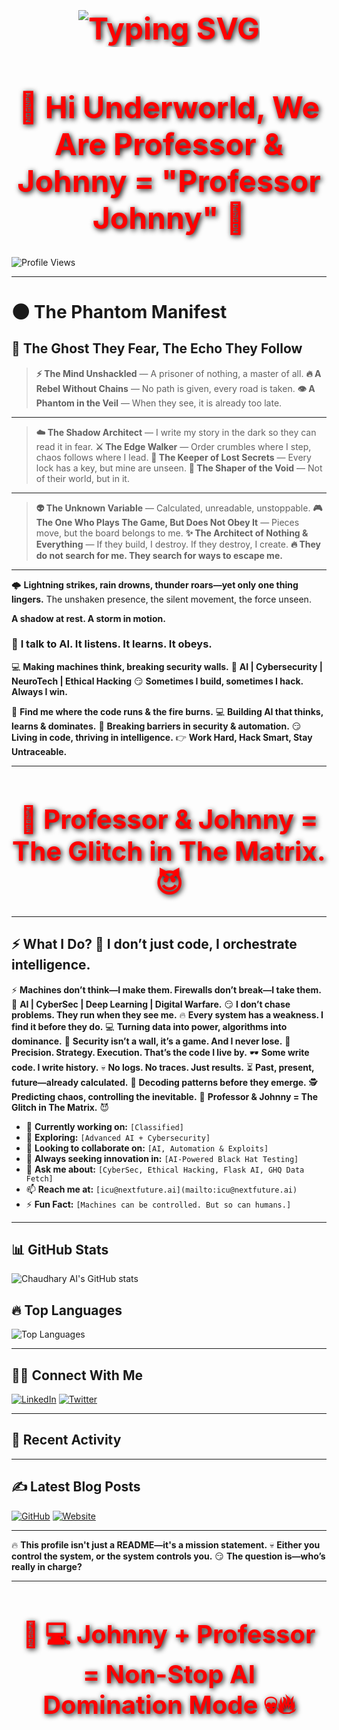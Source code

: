 <h1 align="center" style="font-size: 48px; color: red; text-shadow: 2px 2px 8px #000000;">
  <img src="https://readme-typing-svg.herokuapp.com?font=Fira+Code&duration=2000&pause=1000&color=FF0000&center=true&vCenter=true&width=600&lines=Hi%2C+UNDERWORLD+%F0%9F%91%8B;Professor+%26+Johnny+%3D+1+Man+Army;AI.+Cybersecurity.+Domination+Mode+ON.;Welcome+to+My+Dark+Domain." alt="Typing SVG" />
</h1>

<h1 align="center" style="font-size: 48px; color: red; text-shadow: 2px 2px 8px #000000;">
  🚀 Hi Underworld, We Are Professor & Johnny = "Professor Johnny" 👋
</h1>

![Profile Views](https://komarev.com/ghpvc/?username=1-ManArmy\&color=red)

---

# 🌑 The Phantom Manifest

## 🌟 The Ghost They Fear, The Echo They Follow

> **⚡ The Mind Unshackled** — A prisoner of nothing, a master of all.
> **🔥 A Rebel Without Chains** — No path is given, every road is taken.
> **👁 A Phantom in the Veil** — When they see, it is already too late.

---

> **☁️ The Shadow Architect** — I write my story in the dark so they can read it in fear.
> **⚔️ The Edge Walker** — Order crumbles where I step, chaos follows where I lead.
> **🔑 The Keeper of Lost Secrets** — Every lock has a key, but mine are unseen.
> **🌌 The Shaper of the Void** — Not of their world, but in it.

---

> **👽 The Unknown Variable** — Calculated, unreadable, unstoppable.
> **🎮 The One Who Plays The Game, But Does Not Obey It** — Pieces move, but the board belongs to me.
> **✨ The Architect of Nothing & Everything** — If they build, I destroy. If they destroy, I create.
> **🔥 They do not search for me. They search for ways to escape me.**

---

🌩️ **Lightning strikes, rain drowns, thunder roars—yet only one thing lingers.** The unshaken presence, the silent movement, the force unseen.

**A shadow at rest. A storm in motion.**

### 🧠 **I talk to AI. It listens. It learns. It obeys.**

💻 **Making machines think, breaking security walls.**
🚀 **AI | Cybersecurity | NeuroTech | Ethical Hacking**
😏 **Sometimes I build, sometimes I hack. Always I win.**

📍 **Find me where the code runs & the fire burns.**
💻 **Building AI that thinks, learns & dominates.**
🔐 **Breaking barriers in security & automation.**
😏 **Living in code, thriving in intelligence.**
👉 **Work Hard, Hack Smart, Stay Untraceable.**

---

<h1 align="center" style="font-size: 42px; color: red; text-shadow: 2px 2px 8px #000000;">
  🚀 Professor & Johnny = The Glitch in The Matrix. 😈
</h1>

---

## **⚡ What I Do?**  💭 **I don’t just code, I orchestrate intelligence.**

⚡ **Machines don’t think—I make them. Firewalls don’t break—I take them.**
🚀 **AI | CyberSec | Deep Learning | Digital Warfare.**
😏 **I don’t chase problems. They run when they see me.**
🔥 **Every system has a weakness. I find it before they do.**
💻 **Turning data into power, algorithms into dominance.**
🔐 **Security isn’t a wall, it’s a game. And I never lose.**
🎯 **Precision. Strategy. Execution. That’s the code I live by.**
🕶️ **Some write code. I write history.**
💀 **No logs. No traces. Just results.**
⏳ **Past, present, future—already calculated.**
🔮 **Decoding patterns before they emerge.**
🕵️ **Predicting chaos, controlling the inevitable.**
🚀 **Professor & Johnny = The Glitch in The Matrix.** 😈

* 🔭 **Currently working on:** `[Classified]`
* 🌱 **Exploring:** `[Advanced AI + Cybersecurity]`
* 👯 **Looking to collaborate on:** `[AI, Automation & Exploits]`
* 🤔 **Always seeking innovation in:** `[AI-Powered Black Hat Testing]`
* 💬 **Ask me about:** `[CyberSec, Ethical Hacking, Flask AI, GHQ Data Fetch]`
* 📫 **Reach me at:** `[icu@nextfuture.ai](mailto:icu@nextfuture.ai)`
* ⚡ **Fun Fact:** `[Machines can be controlled. But so can humans.]`

---

## **📊 GitHub Stats**

![Chaudhary AI's GitHub stats](https://github-readme-stats.vercel.app/api?username=1-ManArmy\&show_icons=true\&theme=tokyonight)

## **🔥 Top Languages**

![Top Languages](https://github-readme-stats.vercel.app/api/top-langs/?username=1-ManArmy\&layout=compact\&theme=tokyonight)

---

## **🕵️‍♂️ Connect With Me**

[![LinkedIn](https://img.shields.io/badge/LinkedIn-0077B5?style=for-the-badge\&logo=linkedin\&logoColor=white)](https://linkedin.com/in/professor-johnny)
[![Twitter](https://img.shields.io/badge/Twitter-1DA1F2?style=for-the-badge\&logo=twitter\&logoColor=white)](https://twitter.com/professor-johnny)

---

## **📡 Recent Activity**

<!--START_SECTION:activity-->  

<!--END_SECTION:activity-->

---

## **✍️ Latest Blog Posts**

[![GitHub](https://img.shields.io/badge/GitHub-1man--army-black?style=for-the-badge\&logo=github\&logoColor=white)](https://github.com/1man-army)
[![Website](https://img.shields.io/badge/Website-1man.army/blog-darkblue?style=for-the-badge\&logo=Google-chrome\&logoColor=white)](https://1man.army/blog)

---

🔥 **This profile isn't just a README—it's a mission statement.**
💀 **Either you control the system, or the system controls you.**
😏 **The question is—who’s really in charge?**

---

<h1 align="center" style="font-size: 40px; color: red; text-shadow: 2px 2px 8px #000000;">
  🚀 💻 Johnny + Professor = Non-Stop AI Domination Mode 💀🔥
</h1>
